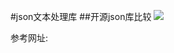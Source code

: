 #json文本处理库
##开源json库比较
![](https://i.imgur.com/7lD1NqJ.png)
<p>参考网址:<https://rawgit.com/miloyip/nativejson-benchmark/master/sample/conformance.html>